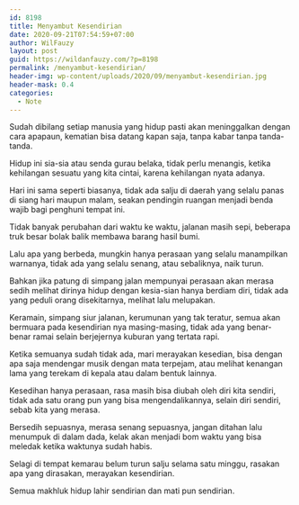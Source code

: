 ```yaml
---
id: 8198
title: Menyambut Kesendirian
date: 2020-09-21T07:54:59+07:00
author: WilFauzy
layout: post
guid: https://wildanfauzy.com/?p=8198
permalink: /menyambut-kesendirian/
header-img: wp-content/uploads/2020/09/menyambut-kesendirian.jpg
header-mask: 0.4
categories:
  - Note
---
```

Sudah dibilang setiap manusia yang hidup pasti akan meninggalkan dengan cara apapaun, kematian bisa datang kapan saja, tanpa kabar tanpa tanda-tanda.

Hidup ini sia-sia atau senda gurau belaka, tidak perlu menangis, ketika kehilangan sesuatu yang kita cintai, karena kehilangan nyata adanya.

Hari ini sama seperti biasanya, tidak ada salju di daerah yang selalu panas di siang hari maupun malam, seakan pendingin ruangan menjadi benda wajib bagi penghuni tempat ini.

Tidak banyak perubahan dari waktu ke waktu, jalanan masih sepi, beberapa truk besar bolak balik membawa barang hasil bumi.

Lalu apa yang berbeda, mungkin hanya perasaan yang selalu manampilkan warnanya, tidak ada yang selalu senang, atau sebaliknya, naik turun.

Bahkan jika patung di simpang jalan mempunyai perasaan akan merasa sedih melihat dirinya hidup dengan kesia-sian hanya berdiam diri, tidak ada yang peduli orang disekitarnya, melihat lalu melupakan.

Keramain, simpang siur jalanan, kerumunan yang tak teratur, semua akan bermuara pada kesendirian nya masing-masing, tidak ada yang benar-benar ramai selain berjejernya kuburan yang tertata rapi.

Ketika semuanya sudah tidak ada, mari merayakan kesedian, bisa dengan apa saja mendengar musik dengan mata terpejam, atau melihat kenangan lama yang terekam di kepala atau dalam bentuk lainnya.

Kesedihan hanya perasaan, rasa masih bisa diubah oleh diri kita sendiri, tidak ada satu orang pun yang bisa mengendalikannya, selain diri sendiri, sebab kita yang merasa.

Bersedih sepuasnya, merasa senang sepuasnya, jangan ditahan lalu menumpuk di dalam dada, kelak akan menjadi bom waktu yang bisa meledak ketika waktunya sudah habis.

Selagi di tempat kemarau belum turun salju selama satu minggu, rasakan apa yang dirasakan, merayakan kesendirian.

Semua makhluk hidup lahir sendirian dan mati pun sendirian.